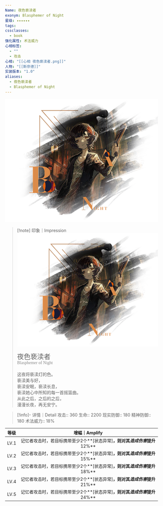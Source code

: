 ```yaml
---
Name: 夜色亵渎者
exonym: Blasphemer of Night
星级: ✦✦✦✦✦✦
tags: 
cssclasses:
  - book
强化属性: 术法威力
心相标签:
  - ""
  - 攻击
心相: "[[心相 夜色亵渎者.png]]"
人物: "[[斯奈德]]"
实装版本: "1.0"
aliases:
  - 夜色亵渎者
  - Blasphemer of Night
---
```

![cover](assets/夜色亵渎者｜Blasphemer%20of%20Night.assets/心相%20夜色亵渎者.png)

> [!note] 印象｜Impression
> ![心相 夜色亵渎者|inlL|300](assets/夜色亵渎者｜Blasphemer%20of%20Night.assets/心相%20夜色亵渎者.png)
> <p style="font-family: '家族宋', sans-serif; font-size: 22px; line-height: 0.75; text-indent: 0;">夜色亵渎者<br><span style="font-family: serif; font-size: 14px; color: #888888;">Blasphemer of Night</span></p>
> 
> 这夜将亵渎灯的色。  
> 亵渎美与好，  
> 亵渎安眠，亵渎长息，  
> 亵渎她心中所知的每一首摇篮曲。  
> 从此之后，之后的之后，  
> 漫漫长夜，再无安宁。

> [!info]- 详情｜Detail
> 攻击:: 360
> 生命:: 2200
> 现实防御:: 180
> 精神防御:: 180
> 术法威力:: 18%

| 等级 |                        增幅｜Amplify                         |
| :--: | :----------------------------------------------------------: |
| LV.1 | 记忆者攻击时，若目标携带至少2个**[状态异常]**，则对其*造成伤害*提升**12%** |
| LV.2 | 记忆者攻击时，若目标携带至少2个**[状态异常]**，则对其*造成伤害*提升**15%** |
| LV.3 | 记忆者攻击时，若目标携带至少2个**[状态异常]**，则对其*造成伤害*提升**18%** |
| LV.4 | 记忆者攻击时，若目标携带至少2个**[状态异常]**，则对其*造成伤害*提升**21%** |
| LV.5 | 记忆者攻击时，若目标携带至少2个**[状态异常]**，则对其*造成伤害*提升**24%** |
